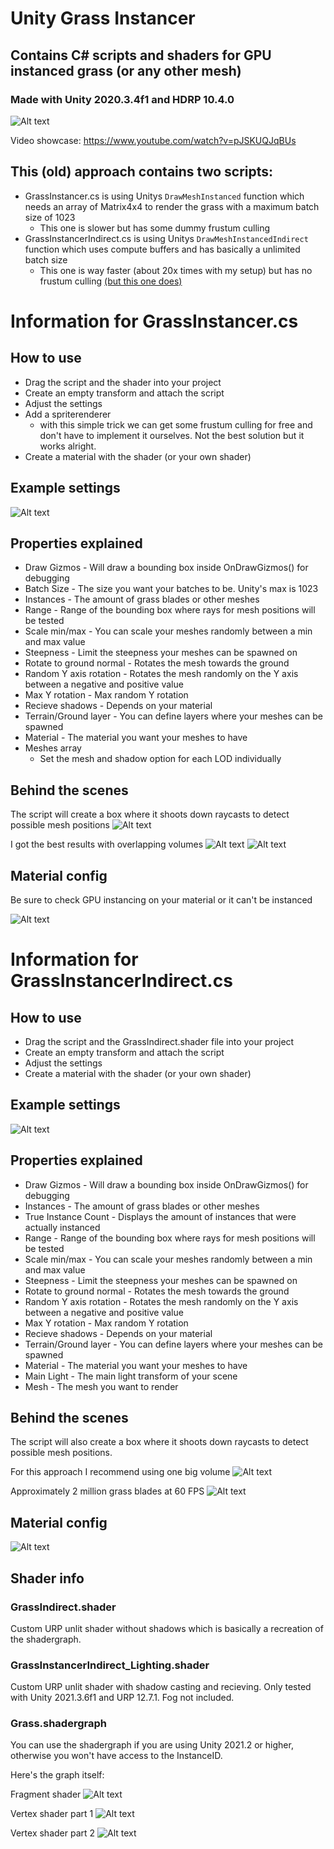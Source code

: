 # Unity Grass Instancer
## Contains C# scripts and shaders for GPU instanced grass (or any other mesh)
### Made with Unity 2020.3.4f1 and HDRP 10.4.0

![Alt text](../Screenshots/showcase.gif?raw=true "Showcase")

Video showcase: https://www.youtube.com/watch?v=pJSKUQJqBUs


## This (old) approach contains two scripts:
- GrassInstancer.cs is using Unitys `DrawMeshInstanced` function which needs an array of Matrix4x4 to render the grass with a maximum batch size of 1023
  - This one is slower but has some dummy frustum culling
- GrassInstancerIndirect.cs is using Unitys `DrawMeshInstancedIndirect` function which uses compute buffers and has basically a unlimited batch size 
  - This one is way faster (about 20x times with my setup) but has no frustum culling [(but this one does)]([https://github.com/MangoButtermilch/Unity-Grass-Instancer/tree/main/Frustum%20Culling](https://github.com/MangoButtermilch/Unity-Grass-Instancer/tree/main/Frustum%20Culling%20%2B%20Chunking))

# Information for GrassInstancer.cs
## How to use
- Drag the script and the shader into your project
- Create an empty transform and attach the script
- Adjust the settings
- Add a spriterenderer 
  - with this simple trick we can get some frustum culling for free and don't have to implement it ourselves. Not the best solution but it works alright.
- Create a material with the shader (or your own shader)

## Example settings
![Alt text](../Screenshots/Settings.png?raw=true "Settings")

## Properties explained
- Draw Gizmos - Will draw a bounding box inside OnDrawGizmos() for debugging
- Batch Size - The size you want your batches to be. Unity's max is 1023
- Instances - The amount of grass blades or other meshes
- Range - Range of the bounding box where rays for mesh positions will be tested
- Scale min/max - You can scale your meshes randomly between a min and max value
- Steepness - Limit the steepness your meshes can be spawned on
- Rotate to ground normal - Rotates the mesh towards the ground 
- Random Y axis rotation - Rotates the mesh randomly on the Y axis between a negative and positive value
- Max Y rotation - Max random Y rotation
- Recieve shadows - Depends on your material
- Terrain/Ground layer - You can define layers where your meshes can be spawned
- Material - The material you want your meshes to have
- Meshes array
  - Set the mesh and shadow option for each LOD individually

## Behind the scenes
The script will create a box where it shoots down raycasts to detect possible mesh positions
![Alt text](../Screenshots/Volume_box.png?raw=true "Volume box")

I got the best results with overlapping volumes
![Alt text](../Screenshots/Voumes_overlap.png?raw=true "Volumes overlapping")
![Alt text](../Screenshots/Rendering.png?raw=true "Volumes overlapping")

## Material config
Be sure to check GPU instancing on your material or it can't be instanced

![Alt text](../Screenshots/Material.png?raw=true "Material")


 
# Information for GrassInstancerIndirect.cs
## How to use
- Drag the script and the GrassIndirect.shader file into your project
- Create an empty transform and attach the script
- Adjust the settings
- Create a material with the shader (or your own shader)

## Example settings
![Alt text](../Screenshots/Indirect_settings.png?raw=true "Indirect settings")

## Properties explained
- Draw Gizmos - Will draw a bounding box inside OnDrawGizmos() for debugging
- Instances - The amount of grass blades or other meshes
- True Instance Count - Displays the amount of instances that were actually instanced
- Range - Range of the bounding box where rays for mesh positions will be tested
- Scale min/max - You can scale your meshes randomly between a min and max value
- Steepness - Limit the steepness your meshes can be spawned on
- Rotate to ground normal - Rotates the mesh towards the ground 
- Random Y axis rotation - Rotates the mesh randomly on the Y axis between a negative and positive value
- Max Y rotation - Max random Y rotation
- Recieve shadows - Depends on your material
- Terrain/Ground layer - You can define layers where your meshes can be spawned
- Material - The material you want your meshes to have
- Main Light - The main light transform of your scene
- Mesh - The mesh you want to render

## Behind the scenes
The script will also create a box where it shoots down raycasts to detect possible mesh positions.

For this approach I recommend using one big volume
![Alt text](../Screenshots/Indirect_bhs.png?raw=true "Indirect behind the scenes")

Approximately 2 million grass blades at 60 FPS
![Alt text](../Screenshots/Indirect_rendering.png?raw=true "Volumes overlapping")


## Material config
![Alt text](../Screenshots/Indirect_Material.png?raw=true "Material")

## Shader info

### GrassIndirect.shader
Custom URP unlit shader without shadows which is basically a recreation of the shadergraph.

### GrassInstancerIndirect_Lighting.shader
Custom URP unlit shader with shadow casting and recieving.
Only tested with Unity 2021.3.6f1 and URP 12.7.1.
Fog not included.

### Grass.shadergraph
You can use the shadergraph if you are using Unity 2021.2 or higher, otherwise you won't have access to the InstanceID.

Here's the graph itself:

Fragment shader
![Alt text](../Screenshots/Fragment_shader.png?raw=true "Fragment shader")

Vertex shader part 1
![Alt text](../Screenshots/Vertex_shader_1.png?raw=true "Vertex shader 1")

Vertex shader part 2
![Alt text](../Screenshots/Vertex_shader_2.png?raw=true "Vertex shader 2")

